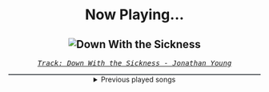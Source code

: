 <div align="center"> 
<h1>Now Playing...</h1>

![Down With the Sickness](https://i.scdn.co/image/ab67616d00001e02dac1849edc266ef0ab0ca2f1)
--
_<samp><a href="https://open.spotify.com/track/1uVhOxcAvyHYEapxCOmaK4">Track: Down With the Sickness - Jonathan Young</a></samp>_

<div style="border: 1px #4B5054 solid"></div>
<details>
  <summary>
    Previous played songs
  </summary>
  <table>
    <thead>
      <tr>
        <th>
          Artist
        </th>
        <th>
          Song
        </th>
        <th>
          Link
        </th>
      </tr>
    </thead>
    <tbody>
      <tr><td>Jonathan Young</td><td>Down With the Sickness</td><td><a href="https://open.spotify.com/track/1uVhOxcAvyHYEapxCOmaK4">https://open.spotify.com/track/1uVhOxcAvyHYEapxCOmaK4</a></td></tr><tr><td>Jonathan Young</td><td>Time of Dying</td><td><a href="https://open.spotify.com/track/1AWbMNUhoie8hB3U2A1XGt">https://open.spotify.com/track/1AWbMNUhoie8hB3U2A1XGt</a></td></tr><tr><td>Jonathan Young</td><td>Surface Pressure</td><td><a href="https://open.spotify.com/track/38ALq6O33yc62MyrdfGIxv">https://open.spotify.com/track/38ALq6O33yc62MyrdfGIxv</a></td></tr><tr><td>Jonathan Young</td><td>Pop</td><td><a href="https://open.spotify.com/track/1q6nPMog4GJEED3HIQh3Oz">https://open.spotify.com/track/1q6nPMog4GJEED3HIQh3Oz</a></td></tr><tr><td>Red</td><td>Cold World</td><td><a href="https://open.spotify.com/track/1afLwyqQ2YOWCIycijrBOu">https://open.spotify.com/track/1afLwyqQ2YOWCIycijrBOu</a></td></tr><tr><td>Galleons</td><td>Dungeon Dweller</td><td><a href="https://open.spotify.com/track/1xLONgkpP2dUCST67uJZic">https://open.spotify.com/track/1xLONgkpP2dUCST67uJZic</a></td></tr><tr><td>Resolve</td><td>Older Days</td><td><a href="https://open.spotify.com/track/3DjsiMycLUIbFsSz7hKndD">https://open.spotify.com/track/3DjsiMycLUIbFsSz7hKndD</a></td></tr><tr><td>Honey Revenge</td><td>Airhead</td><td><a href="https://open.spotify.com/track/3Gsn1htwAx5KGY8SRjtIfs">https://open.spotify.com/track/3Gsn1htwAx5KGY8SRjtIfs</a></td></tr><tr><td>Orbit Culture</td><td>Descent</td><td><a href="https://open.spotify.com/track/46IwawpHVB7462bMZ10Wzf">https://open.spotify.com/track/46IwawpHVB7462bMZ10Wzf</a></td></tr><tr><td>Red</td><td>Cold World</td><td><a href="https://open.spotify.com/track/1afLwyqQ2YOWCIycijrBOu">https://open.spotify.com/track/1afLwyqQ2YOWCIycijrBOu</a></td></tr><tr><td>Galleons</td><td>Dungeon Dweller</td><td><a href="https://open.spotify.com/track/1xLONgkpP2dUCST67uJZic">https://open.spotify.com/track/1xLONgkpP2dUCST67uJZic</a></td></tr><tr><td>Resolve</td><td>Older Days</td><td><a href="https://open.spotify.com/track/3DjsiMycLUIbFsSz7hKndD">https://open.spotify.com/track/3DjsiMycLUIbFsSz7hKndD</a></td></tr><tr><td>Void Chapter</td><td>Reclaimer</td><td><a href="https://open.spotify.com/track/1E7C3OWH7JwjaTmFVqw5cY">https://open.spotify.com/track/1E7C3OWH7JwjaTmFVqw5cY</a></td></tr><tr><td>3FORCE</td><td>Resistance</td><td><a href="https://open.spotify.com/track/70zSbCVwkFEe8bjCcRcYgV">https://open.spotify.com/track/70zSbCVwkFEe8bjCcRcYgV</a></td></tr><tr><td>Battlejuice</td><td>Horror Show</td><td><a href="https://open.spotify.com/track/1wTQIysZsx8XsvwTx0wE6z">https://open.spotify.com/track/1wTQIysZsx8XsvwTx0wE6z</a></td></tr><tr><td>Kaixo</td><td>It's Over (feat. Fight The Fade)</td><td><a href="https://open.spotify.com/track/67CGc39ZGD4dfz4YnKZtAj">https://open.spotify.com/track/67CGc39ZGD4dfz4YnKZtAj</a></td></tr><tr><td>Kodeseven</td><td>Bodyselector</td><td><a href="https://open.spotify.com/track/14r8djOjEdQ8kQ0K7fay8f">https://open.spotify.com/track/14r8djOjEdQ8kQ0K7fay8f</a></td></tr><tr><td>CANTERVICE</td><td>Doomsday</td><td><a href="https://open.spotify.com/track/0mpW89OnU1wgQxwnz7dddm">https://open.spotify.com/track/0mpW89OnU1wgQxwnz7dddm</a></td></tr><tr><td>F.O.O.L</td><td>AGONIZE</td><td><a href="https://open.spotify.com/track/6vuF3LYipww2DRhRJ9s7CH">https://open.spotify.com/track/6vuF3LYipww2DRhRJ9s7CH</a></td></tr><tr><td>Essenger</td><td>Tenebrous</td><td><a href="https://open.spotify.com/track/2gM0FjosryXSO7ICCk54ID">https://open.spotify.com/track/2gM0FjosryXSO7ICCk54ID</a></td></tr>
    </tbody>
  </table>
</details>

</div>
